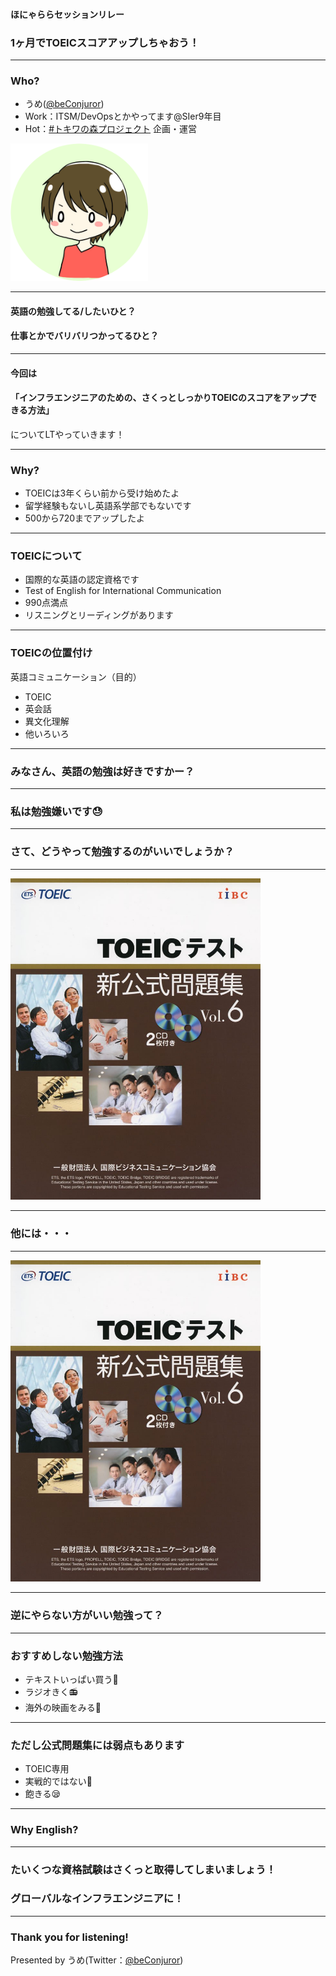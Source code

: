 #### ほにゃららセッションリレー

### 1ヶ月でTOEICスコアアップしちゃおう！


---

### Who?

- うめ([@beConjuror](https://twitter.com/beconjuror))
- Work：ITSM/DevOpsとかやってます@SIer9年目
- Hot：[#トキワの森プロジェクト](https://twitter.com/tokiwaengineer) 企画・運営

<img src="img/IMG_2415_round.png" width="220px">


---


#### 英語の勉強してる/したいひと？
#### 仕事とかでバリバリつかってるひと？

---

#### 今回は
#### 「インフラエンジニアのための、さくっとしっかりTOEICのスコアをアップできる方法」
についてLTやっていきます！

---

### Why?
- TOEICは3年くらい前から受け始めたよ
- 留学経験もないし英語系学部でもないです
- 500から720までアップしたよ

---

### TOEICについて
- 国際的な英語の認定資格です
- Test of English for International Communication
- 990点満点
- リスニングとリーディングがあります

---

### TOEICの位置付け
英語コミュニケーション（目的）
- TOEIC
- 英会話
- 異文化理解
- 他いろいろ

---

### みなさん、英語の勉強は好きですかー？

---

### 私は勉強嫌いです😓

---

### さて、どうやって勉強するのがいいでしょうか？

---

<img src="img/toeic_text1.jpg" width="400px">

---

### 他には・・・

---

<img src="img/toeic_text1.jpg" width="400px">

---

### 逆にやらない方がいい勉強って？

---

### おすすめしない勉強方法
- テキストいっぱい買う📖
- ラジオきく📻
- 海外の映画をみる🎥

---

### ただし公式問題集には弱点もあります
- TOEIC専用
- 実戦的ではない🤔
- 飽きる😪

---

### Why English?

---


### たいくつな資格試験はさくっと取得してしまいましょう！
### グローバルなインフラエンジニアに！

---

### Thank you for listening!

Presented by うめ(Twitter：[@beConjuror](https://twitter.com/beconjuror))



